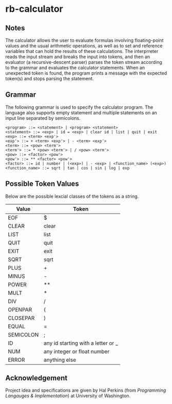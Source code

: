 # rb-calculator

## Notes
The calculator allows the user to evaluate formulas involving floating-point values and the usual arithmetic operations, as well as to set and reference variables that can hold the results of these calculations. The interprreter reads the input stream and breaks the input into tokens, and then an evaluator (a recursive-descent parser) parses the token stream according to the grammar and evaluates the calculator statements. When an unexpected token is found, the program prints a message with the expected token(s) and stops parsing the statement.


## Grammar
The following grammar is used to specify the calculator program. The language also supports empty statement and multiple statements on an input line separated by semicolons.

```
<program> ::= <statement> | <program> <statement> 
<statement> ::= <exp> | id = <exp> | clear id | list | quit | exit
<exp> ::= <term> <exp'>
<exp'> ::= + <term> <exp'> | - <term> <exp'>
<term> ::= <pow> <term'>
<term'> ::= * <pow> <term'> | / <pow> <term'>
<pow> ::= <factor> <pow'>
<pow'> ::= ** <factor> <pow'>
<factor> ::= id | number | (<exp>) | - <exp> | <function_name> (<exp>)
<function_name> ::= sqrt | tan | cos | sin | log | exp
```


## Possible Token Values
Below are the possible lexcial classes of the tokens as a string.

Value | Token
--|--
EOF | $
CLEAR | clear
LIST | list
QUIT | quit
EXIT | exit
SQRT | sqrt
PLUS | +
MINUS | -
POWER | **
MULT | *
DIV | /
OPENPAR | (
CLOSEPAR | )
EQUAL | =
SEMICOLON | ;
ID | any id starting with a letter or _
NUM | any integer or float number
ERROR | anything else


## Acknowledgement
Project idea and specifications are given by Hal Perkins (from *Programming Langauges & Implementation*) at University of Washington.
